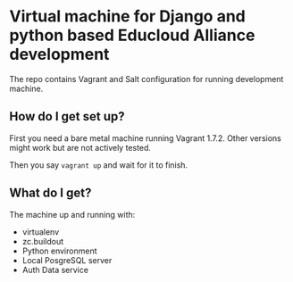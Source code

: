 # Virtual machine for Django and python based Educloud Alliance development #

The repo contains Vagrant and Salt configuration for running development machine.

## How do I get set up? ##

First you need a bare metal machine running Vagrant 1.7.2.
Other versions might work but are not actively tested.

Then you say ``vagrant up`` and wait for it to finish.

## What do I get? ##

The machine up and running with:

* virtualenv
* zc.buildout
* Python environment
* Local PosgreSQL server
* Auth Data service
